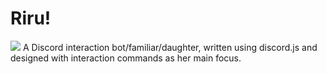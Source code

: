 # Riru!
![](https://cdn.discordapp.com/attachments/626416992642924577/923669123387490384/ari.png)
A Discord interaction bot/familiar/daughter, written using discord.js and designed with interaction commands as her main focus.
